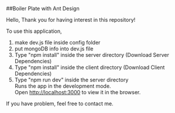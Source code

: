 ##Boiler Plate with Ant Design

Hello, 
Thank you for having interest in this repository!

To use this application,

1. make dev.js file inside config folder
2. put mongoDB info into dev.js file
3. Type "npm install" inside the server directory (Download Server Dependencies)
4. Type "npm install" inside the client directory (Download Client Dependencies)
5. Type "npm run dev" inside the server directory\
Runs the app in the development mode.\
Open [http://localhost:3000](http://localhost:3000) to view it in the browser.

If you have problem, feel free to contact me.
